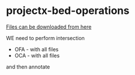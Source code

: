 # projectx-bed-operations

[Files can be downloaded from here](https://drive.google.com/file/d/1qDKPS2fmkVA02qXC2w4MZlV7wpuvvQ2h/view?usp=sharing)

WE need to perform intersection

- OFA - with all files
- OCA - with all files

and then annotate
